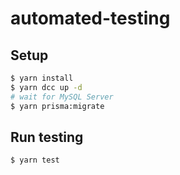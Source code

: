 # automated-testing

## Setup

```sh
$ yarn install
$ yarn dcc up -d
# wait for MySQL Server
$ yarn prisma:migrate
```

## Run testing

```sh
$ yarn test
```
